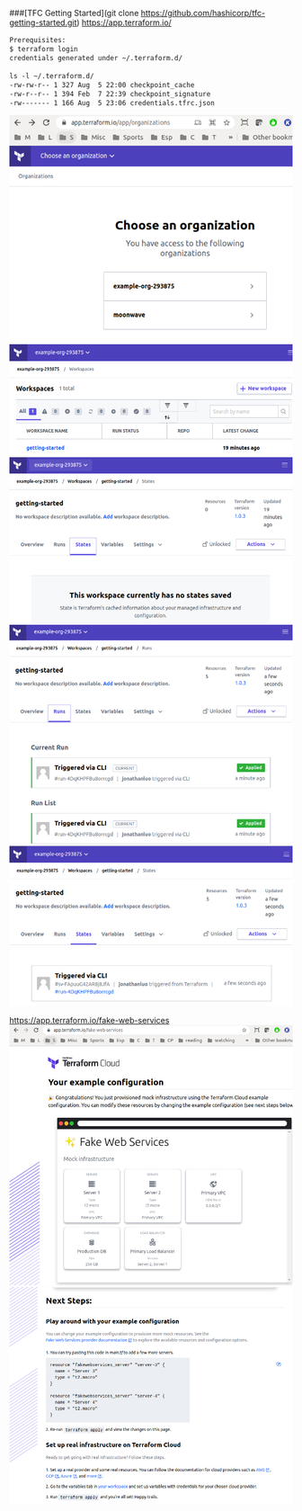 ###[TFC Getting Started](git clone https://github.com/hashicorp/tfc-getting-started.git)
https://app.terraform.io/
```text
Prerequisites:
$ terraform login
credentials generated under ~/.terraform.d/ 

ls -l ~/.terraform.d/
-rw-rw-r-- 1 327 Aug  5 22:00 checkpoint_cache
-rw-r--r-- 1 394 Feb  7 22:39 checkpoint_signature
-rw------- 1 166 Aug  5 23:06 credentials.tfrc.json
```
![tfc-backend-1-org](./images/tfc-backend-1-org.png)
![tfc-backend-2-workspace](./images/tfc-backend-2-workspace.png)
![tfc-backend-3-ini-states](./images/tfc-backend-3-ini-states.png)
![tfc-backend-4-runs](./images/tfc-backend-4-runs.png)
![tfc-backend-5-states](./images/tfc-backend-5-states.png)

https://app.terraform.io/fake-web-services
![tfc-backend-6-service-1](./images/tfc-backend-6-service-1.png)
![tfc-backend-7-service-2](./images/tfc-backend-7-service-2.png)

